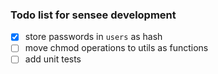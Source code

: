 ### Todo list for sensee development
- [x] store passwords in ```users``` as hash
- [ ] move chmod operations to utils as functions
- [ ] add unit tests
